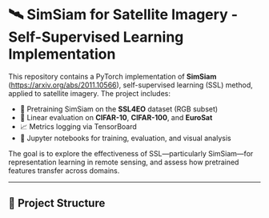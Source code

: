 # 🛰️ SimSiam for Satellite Imagery - Self-Supervised Learning Implementation

This repository contains a PyTorch implementation of **SimSiam** (https://arxiv.org/abs/2011.10566), self-supervised learning (SSL) method, applied to satellite imagery. The project includes:

- 🧠 Pretraining SimSiam on the **SSL4EO** dataset (RGB subset)
- 🔬 Linear evaluation on **CIFAR-10**, **CIFAR-100**, and **EuroSat**
- 📈 Metrics logging via TensorBoard
- 📓 Jupyter notebooks for training, evaluation, and visual analysis

The goal is to explore the effectiveness of SSL—particularly SimSiam—for representation learning in remote sensing, and assess how pretrained features transfer across domains.

---

## 📁 Project Structure

